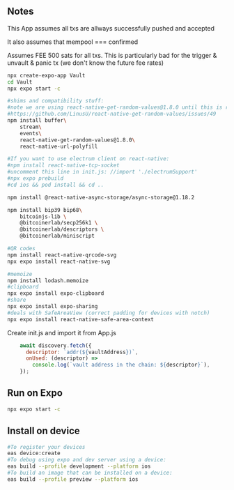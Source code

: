 ## Notes

This App assumes all txs are allways successfully pushed and accepted

It also assumes that mempool === confirmed

Assumes FEE 500 sats for all txs. This is particularly bad for the trigger & unvault & panic tx (we don't know the future fee rates)


```bash
npx create-expo-app Vault
cd Vault
npx expo start -c
```

```bash
#shims and compatibility stuff:
#note we are using react-native-get-random-values@1.8.0 until this is resolved:
#https://github.com/LinusU/react-native-get-random-values/issues/49
npm install buffer\
    stream\
    events\
    react-native-get-random-values@1.8.0\
    react-native-url-polyfill

#If you want to use electrum client on react-native:
#npm install react-native-tcp-socket
#uncomment this line in init.js: //import './electrumSupport'
#npx expo prebuild
#cd ios && pod install && cd ..
```


```bash
npm install @react-native-async-storage/async-storage@1.18.2
```

```bash
npm install bip39 bip68\
    bitcoinjs-lib \
    @bitcoinerlab/secp256k1 \
    @bitcoinerlab/descriptors \
    @bitcoinerlab/miniscript
```

```bash
#QR codes
npm install react-native-qrcode-svg
npx expo install react-native-svg
```

```bash
#memoize
npm install lodash.memoize
#clipboard
npx expo install expo-clipboard
#share
npx expo install expo-sharing
#deals with SafeAreaView (correct padding for devices with notch)
npx expo install react-native-safe-area-context
```


Create init.js and import it from App.js


```javascript
    await discovery.fetch({
      descriptor: `addr(${vaultAddress})`,
      onUsed: (descriptor) =>
        console.log(`vault address in the chain: ${descriptor}`),
    });
```

## Run on Expo

```bash
npx expo start -c
```


## Install on device
```bash
#To register your devices
eas device:create
#To debug using expo and dev server using a device:
eas build --profile development --platform ios
#To build an image that can be installed on a device:
eas build --profile preview --platform ios
```
